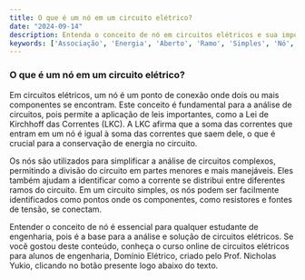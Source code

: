 ```yaml
---
title: O que é um nó em um circuito elétrico?
date: "2024-09-14"
description: Entenda o conceito de nó em circuitos elétricos e sua importância na análise de circuitos.
keywords: ['Associação', 'Energia', 'Aberto', 'Ramo', 'Simples', 'Nó', 'divisão']
---
```


### O que é um nó em um circuito elétrico?

Em circuitos elétricos, um nó é um ponto de conexão onde dois ou mais componentes se encontram. Este conceito é fundamental para a análise de circuitos, pois permite a aplicação de leis importantes, como a Lei de Kirchhoff das Correntes (LKC). A LKC afirma que a soma das correntes que entram em um nó é igual à soma das correntes que saem dele, o que é crucial para a conservação de energia no circuito.

Os nós são utilizados para simplificar a análise de circuitos complexos, permitindo a divisão do circuito em partes menores e mais manejáveis. Eles também ajudam a identificar como a corrente se distribui entre diferentes ramos do circuito. Em um circuito simples, os nós podem ser facilmente identificados como pontos onde os componentes, como resistores e fontes de tensão, se conectam.

Entender o conceito de nó é essencial para qualquer estudante de engenharia, pois é a base para a análise e solução de circuitos elétricos. Se você gostou deste conteúdo, conheça o curso online de circuitos elétricos para alunos de engenharia, Domínio Elétrico, criado pelo Prof. Nicholas Yukio, clicando no botão presente logo abaixo do texto.